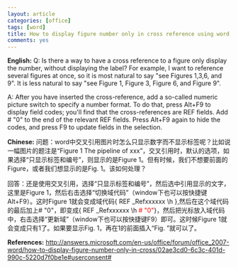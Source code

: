 ```yaml
---
layout: article
categories: [office]  
tags: [word]
title: How to display figure number only in cross reference using word (word中交叉引用图片只显示数字)
comments: yes
---
```

<b>English:</b>
Q: Is there a way to have a cross reference to a figure only display the number, without displaying the label?
For example, I want to reference several figures at once, so it is most natural to say "see Figures 1,3,6, and 9".  It is less natural to say "see Figure 1, Figure 3, Figure 6, and Figure 9".

A: After you have inserted the cross-reference, add a so-called numeric picture switch to specify a number format. To do that, press Alt+F9 to display field codes; you'll find that the cross-references are REF fields. Add \# "0" to the end of the relevant REF fields. Press Alt+F9 again to hide the codes, and press F9 to update fields in the selection. 

<b>Chinese:</b>
问题：word中交叉引用图片时怎么只显示数字而不显示标签呢？比如说一幅图片的题注是“Figure 1   The pipeline of xxx”，交叉引用时，默认的选项，如果选择“只显示标签和编号”，则显示的是Figure 1。但有时候，我们不想要前面的Figure，或者我们想显示的是Fig. 1。该如何处理？

回答：还是使用交叉引用，选择“只显示标签和编号”，然后选中引用显示的文字，这里是Figure 1，然后右击选择“切换域代码”（window下也可以按快捷键Alt+F9）。这时Figure 1就会变成域代码{ REF _Refxxxxxx \h },然后在这个域代码的最后加上\# "0"，即变成{ REF _Refxxxxxx \h<font color="#FF0000"> \# "0"</font>}，然后把光标放入域代码中，右击选择“更新域”（window下也可以按快捷键F9）即可。这时候Figure 1就会变成只有1了。如果要显示Fig. 1，再在1的前面插入“Fig. ”就可以了。


<b>References:</b>
<a href="http://answers.microsoft.com/en-us/office/forum/office_2007-word/how-to-display-figure-number-only-in-cross/02ae3cd0-6c3c-401d-990c-5220d7f0be1e#userconsent#">http://answers.microsoft.com/en-us/office/forum/office_2007-word/how-to-display-figure-number-only-in-cross/02ae3cd0-6c3c-401d-990c-5220d7f0be1e#userconsent#</a>
